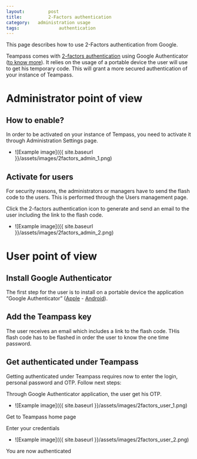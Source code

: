 ```yaml
---
layout: 		post
title: 			2-Factors authentication
category: 	administration usage
tags:				authentication 
---
```


<p class="message">
    This page describes how to use 2-Factors authentication from Google.
</p>
<span class="linkmore"></span>

Teampass comes with [2-factors authentication](http://en.wikipedia.org/wiki/Two-step_verification) using Google Authenticator ([to know more](http://en.wikipedia.org/wiki/Google_Authenticator)). It relies on the usage of a portable device the user will use to get his temporary code. This will grant a more secured authentication of your instance of Teampass.

# Administrator point of view

## How to enable?

In order to be activated on your instance of Tempass, you need to activate it through Administration Settings page.

* ![Example image]({{ site.baseurl }}/assets/images/2factors_admin_1.png)

## Activate for users

For security reasons, the administrators or managers have to send the flash code to the users.
This is performed through the Users management page.

Click the 2-factors authentication icon to generate and send an email to the user including the link to the flash code.

* ![Example image]({{ site.baseurl }}/assets/images/2factors_admin_2.png)

# User point of view

## Install Google Authenticator

The first step for the user is to install on a portable device the application “Google Authenticator” ([Apple](https://itunes.apple.com/us/app/google-authenticator/id388497605) - [Android](https://play.google.com/store/apps/details?id=com.google.android.apps.authenticator2)).

## Add the Teampass key

The user receives an email which includes a link to the flash code. THis flash code has to be flashed in order the user to know the one time password.

## Get authenticated under Teampass

Getting authenticated under Teampass requires now to enter the login, personal password and OTP. Follow next steps:

Through Google Authenticator application, the user get his OTP.

* ![Example image]({{ site.baseurl }}/assets/images/2factors_user_1.png)

Get to Teampass home page

Enter your credentials

* ![Example image]({{ site.baseurl }}/assets/images/2factors_user_2.png)

You are now authenticated